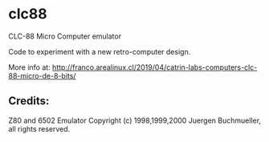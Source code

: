 # clc88
CLC-88 Micro Computer emulator

Code to experiment with a new retro-computer design.

More info at:
http://franco.arealinux.cl/2019/04/catrin-labs-computers-clc-88-micro-de-8-bits/

## Credits:

Z80 and 6502 Emulator
Copyright (c) 1998,1999,2000 Juergen Buchmueller, all rights reserved.